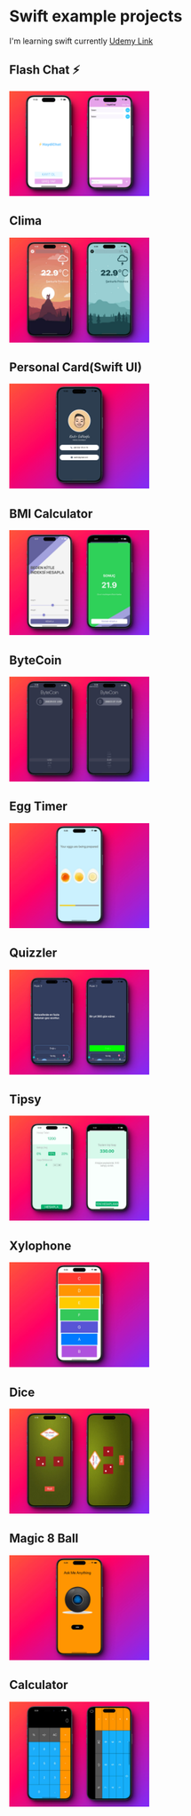 # Swift example projects 

I'm learning swift currently
[Udemy Link](https://www.udemy.com/share/101Wsa3@JqXiquY4br6Wvijp9_XoPsrlHGH6M8RMhshiZGVIriHMGQoUyvNpjNPR7B1q0lXEgQ==/)


## Flash Chat ⚡️

<img src="https://github.com/kadirgulluoglu/swift_example_projects/blob/main/ScreenShots/flashChat.jpg" alt="flashChat" width="50%" height="50%">

## Clima

<img src="https://github.com/kadirgulluoglu/swift_example_projects/blob/main/ScreenShots/clima.jpg" alt="clima" width="50%" height="50%">


## Personal Card(Swift UI)

<img src="https://github.com/kadirgulluoglu/swift_example_projects/blob/main/ScreenShots/personel%20card.jpg" alt="personalCard" width="50%" height="50%">

## BMI Calculator

<img src="https://github.com/kadirgulluoglu/swift_example_projects/blob/main/ScreenShots/bmi.jpg" alt="BMI" width="50%" height="50%">

## ByteCoin

<img src="https://github.com/kadirgulluoglu/swift_example_projects/blob/main/ScreenShots/byteCoin.jpg" alt="bytecoin" width="50%" height="50%">

## Egg Timer

<img src="https://github.com/kadirgulluoglu/swift_example_projects/blob/main/ScreenShots/eggTimer.jpg" alt="eggTimer" width="50%" height="50%">

## Quizzler

<img src="https://github.com/kadirgulluoglu/swift_example_projects/blob/main/ScreenShots/quizzler.jpg" alt="quizzler" width="50%" height="50%">

## Tipsy

<img src="https://github.com/kadirgulluoglu/swift_example_projects/blob/main/ScreenShots/tipsy.jpg" alt="tipsy" width="50%" height="50%">

## Xylophone

<img src="https://github.com/kadirgulluoglu/swift_example_projects/blob/main/ScreenShots/xylophone.jpg" alt="xylophone" width="50%" height="50%">

## Dice

<img src="https://github.com/kadirgulluoglu/swift_example_projects/blob/main/ScreenShots/dice.jpg" alt="Dice" width="50%" height="50%">

## Magic 8 Ball

<img src="https://github.com/kadirgulluoglu/swift_example_projects/blob/main/ScreenShots/magicBall.jpg" alt="magicBall" width="50%" height="50%">

## Calculator

<img src="https://github.com/kadirgulluoglu/swift_example_projects/blob/main/ScreenShots/calculator.jpg" alt="calculator" width="50%" height="50%">
